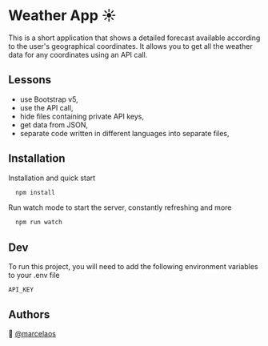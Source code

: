 # Weather App :sunny:

This is a short application that shows a detailed forecast available according to the user's geographical coordinates. It allows you to get all the weather data for any coordinates using an API call.

## Lessons

- use Bootstrap v5,
- use the API call,
- hide files containing private API keys,
- get data from JSON,
- separate code written in different languages into separate files,

## Installation

Installation and quick start

```bash
  npm install
```

Run watch mode to start the server, constantly refreshing and more

```bash
  npm run watch
```

## Dev

To run this project, you will need to add the following environment variables to your .env file

`API_KEY`

## Authors

:woman: [@marcelaos](https://github.com/marcela-os)
